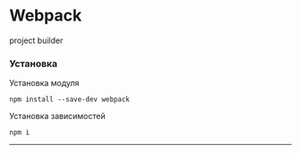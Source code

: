 # Webpack
project builder
### Установка
Установка модуля

```npm install --save-dev webpack```

Установка зависимостей

```npm i```
* * *
